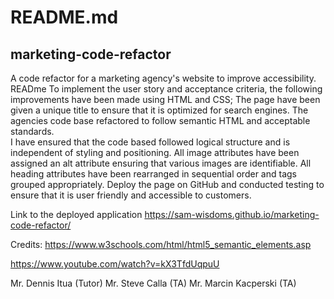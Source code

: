 # README.md

## marketing-code-refactor
A code refactor for a marketing agency's website to improve accessibility.
READme
To implement the user story and acceptance criteria, the following improvements have been made using HTML and CSS;
The page have been given a unique title to ensure that it is optimized for search engines.
The agencies code base refactored to follow semantic HTML and acceptable standards.  
I have ensured that the code based followed logical structure and is independent of styling and positioning.
All image attributes have been assigned an alt attribute ensuring that various images are identifiable.
All heading attributes have been rearranged in sequential order and tags grouped appropriately.
Deploy the page on GitHub and conducted testing to ensure that it is user friendly and accessible to customers. 


Link to the deployed application
https://sam-wisdoms.github.io/marketing-code-refactor/
 
Credits:
https://www.w3schools.com/html/html5_semantic_elements.asp 

https://www.youtube.com/watch?v=kX3TfdUqpuU

Mr. Dennis Itua (Tutor)
Mr. Steve Calla (TA)
Mr. Marcin Kacperski (TA)

